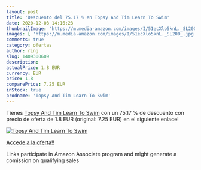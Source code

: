 ```yaml
---
layout: post
title: 'Descuento del 75.17 % en Topsy And Tim Learn To Swim'
date: 2020-12-03 14:16:23
thumbnailImage: 'https://m.media-amazon.com/images/I/51ecXlo5knL._SL200_.jpg'
images: [ 'https://m.media-amazon.com/images/I/51ecXlo5knL._SL200_.jpg' ]
comments: true
category: ofertas
author: ring
slug: 1409300609
description:
actualPrice: 1.8 EUR
currency: EUR
price: 1.8
comparePrice: 7.25 EUR
inStock: true
prodname: 'Topsy And Tim Learn To Swim'
---
```


Tienes [Topsy And Tim Learn To Swim](https://www.amazon.es/dp/1409300609/?tag=tolees-21) con un 75.17 % de descuento con precio de oferta de 1.8 EUR (original: 7.25 EUR) en el siguiente enlace!

[![Topsy And Tim Learn To Swim](https://m.media-amazon.com/images/I/51ecXlo5knL._SL200_.jpg)](https://www.amazon.es/dp/1409300609/?tag=tolees-21)

[Accede a la oferta!!](https://www.amazon.es/dp/1409300609/?tag=tolees-21)

Links participate in Amazon Associate program and might generate a comission on qualifying sales


